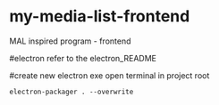 # my-media-list-frontend
MAL inspired program - frontend

#electron
refer to the electron_README

#create new electron exe
open terminal in project root

    electron-packager . --overwrite